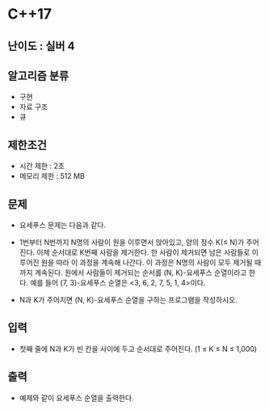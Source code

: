 # C++17

## 난이도 : 실버 4

## 알고리즘 분류
  - 구현
  - 자료 구조
  - 큐

## 제한조건
  - 시간 제한 : 2초
  - 메모리 제한 : 512 MB

## 문제
  - 요세푸스 문제는 다음과 같다.

  - 1번부터 N번까지 N명의 사람이 원을 이루면서 앉아있고, 양의 정수 K(≤ N)가 주어진다. 이제 순서대로 K번째 사람을 제거한다. 한 사람이 제거되면 남은 사람들로 이루어진 원을 따라 이 과정을 계속해 나간다. 이 과정은 N명의 사람이 모두 제거될 때까지 계속된다. 원에서 사람들이 제거되는 순서를 (N, K)-요세푸스 순열이라고 한다. 예를 들어 (7, 3)-요세푸스 순열은 <3, 6, 2, 7, 5, 1, 4>이다.

  - N과 K가 주어지면 (N, K)-요세푸스 순열을 구하는 프로그램을 작성하시오.

## 입력
  - 첫째 줄에 N과 K가 빈 칸을 사이에 두고 순서대로 주어진다. (1 ≤ K ≤ N ≤ 1,000)

## 출력
  - 예제와 같이 요세푸스 순열을 출력한다.
